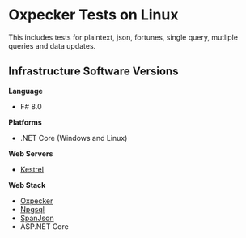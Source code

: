 # Oxpecker Tests on Linux
This includes tests for plaintext, json, fortunes, single query, mutliple queries and data updates.

## Infrastructure Software Versions

**Language**

* F# 8.0

**Platforms**

* .NET Core (Windows and Linux)

**Web Servers**

* [Kestrel](https://github.com/dotnet/aspnetcore/tree/main/src/Servers/Kestrel)

**Web Stack**

* [Oxpecker](https://github.com/Lanayx/Oxpecker)
* [Npgsql](https://github.com/npgsql/npgsql)
* [SpanJson](https://github.com/Tornhoof/SpanJson)
* ASP.NET Core